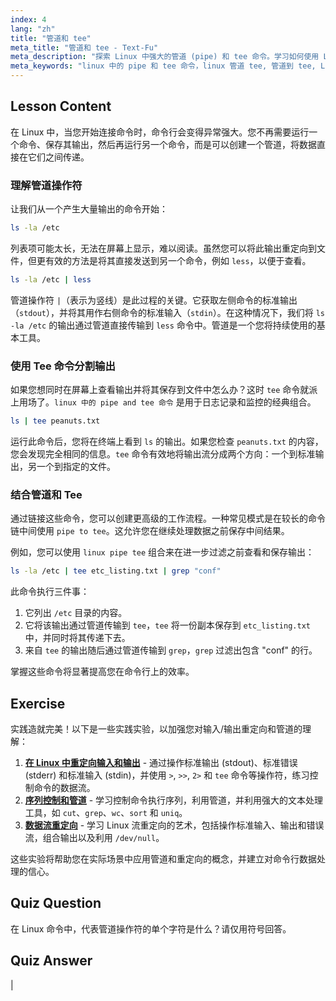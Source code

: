 ```yaml
---
index: 4
lang: "zh"
title: "管道和 tee"
meta_title: "管道和 tee - Text-Fu"
meta_description: "探索 Linux 中强大的管道 (pipe) 和 tee 命令。学习如何使用 Linux 管道 tee 组合链接命令，并将输出重定向到屏幕和文件。本指南涵盖如何将管道连接到 tee 以实现高级命令行数据流。"
meta_keywords: "linux 中的 pipe 和 tee 命令，linux 管道 tee, 管道到 tee, Linux 管道，tee 命令，stdout, stdin, 命令行重定向，Linux 教程"
---
```


## Lesson Content

在 Linux 中，当您开始连接命令时，命令行会变得异常强大。您不再需要运行一个命令、保存其输出，然后再运行另一个命令，而是可以创建一个管道，将数据直接在它们之间传递。

### 理解管道操作符

让我们从一个产生大量输出的命令开始：

```bash
ls -la /etc
```

列表项可能太长，无法在屏幕上显示，难以阅读。虽然您可以将此输出重定向到文件，但更有效的方法是将其直接发送到另一个命令，例如 `less`，以便于查看。

```bash
ls -la /etc | less
```

管道操作符 `|`（表示为竖线）是此过程的关键。它获取左侧命令的标准输出（`stdout`），并将其用作右侧命令的标准输入（`stdin`）。在这种情况下，我们将 `ls -la /etc` 的输出通过管道直接传输到 `less` 命令中。管道是一个您将持续使用的基本工具。

### 使用 Tee 命令分割输出

如果您想同时在屏幕上查看输出并将其保存到文件中怎么办？这时 `tee` 命令就派上用场了。`linux 中的 pipe and tee 命令` 是用于日志记录和监控的经典组合。

```bash
ls | tee peanuts.txt
```

运行此命令后，您将在终端上看到 `ls` 的输出。如果您检查 `peanuts.txt` 的内容，您会发现完全相同的信息。`tee` 命令有效地将输出流分成两个方向：一个到标准输出，另一个到指定的文件。

### 结合管道和 Tee

通过链接这些命令，您可以创建更高级的工作流程。一种常见模式是在较长的命令链中间使用 `pipe to tee`。这允许您在继续处理数据之前保存中间结果。

例如，您可以使用 `linux pipe tee` 组合来在进一步过滤之前查看和保存输出：

```bash
ls -la /etc | tee etc_listing.txt | grep "conf"
```

此命令执行三件事：

1.  它列出 `/etc` 目录的内容。
2.  它将该输出通过管道传输到 `tee`，`tee` 将一份副本保存到 `etc_listing.txt` 中，并同时将其传递下去。
3.  来自 `tee` 的输出随后通过管道传输到 `grep`，`grep` 过滤出包含 "conf" 的行。

掌握这些命令将显著提高您在命令行上的效率。

## Exercise

实践造就完美！以下是一些实践实验，以加强您对输入/输出重定向和管道的理解：

1. **[在 Linux 中重定向输入和输出](https://labex.io/zh/labs/comptia-redirecting-input-and-output-in-linux-590840)** - 通过操作标准输出 (stdout)、标准错误 (stderr) 和标准输入 (stdin)，并使用 `>`, `>>`, `2>` 和 `tee` 命令等操作符，练习控制命令的数据流。
2. **[序列控制和管道](https://labex.io/zh/labs/linux-sequence-control-and-pipeline-17994)** - 学习控制命令执行序列，利用管道，并利用强大的文本处理工具，如 `cut`、`grep`、`wc`、`sort` 和 `uniq`。
3. **[数据流重定向](https://labex.io/zh/labs/linux-data-stream-redirection-17995)** - 学习 Linux 流重定向的艺术，包括操作标准输入、输出和错误流，组合输出以及利用 `/dev/null`。

这些实验将帮助您在实际场景中应用管道和重定向的概念，并建立对命令行数据处理的信心。

## Quiz Question

在 Linux 命令中，代表管道操作符的单个字符是什么？请仅用符号回答。

## Quiz Answer

|
